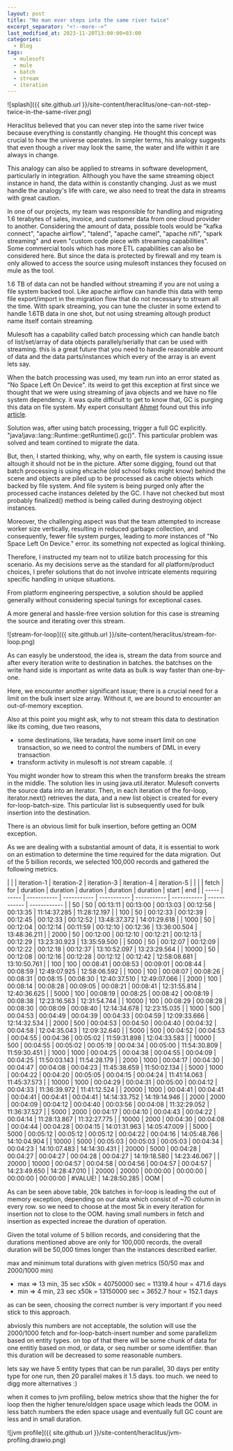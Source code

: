 ```yaml
---
layout: post
title: "No man ever steps into the same river twice"
excerpt_separator: "<!--more-->"
last_modified_at: 2023-11-20T13:00:00+03:00
categories:
  - Blog
tags:
  - mulesoft
  - mule
  - batch
  - stream
  - iteration
---
```


![splash]({{ site.github.url }}/site-content/heraclitus/one-can-not-step-twice-in-the-same-river.png)

Heraclitus believed that you can never step into the same river twice because everything is constantly changing. He thought this concept was crucial to how the universe operates. In simpler terms, his analogy suggests that even though a river may look the same, the water and life within it are always in change.

This analogy can also be applied to streams in software development, particularly in integration. Although you have the same streaming object instance in hand, the data within is constantly changing. Just as we must handle the analogy's life with care, we also need to treat the data in streams with great caution. 

In one of our projects, my team was responsible for handling and migrating 1.6 terabytes of sales, invoice, and customer data from one cloud provider to another. Considering the amount of data, possible tools would be  "kafka connect", "apache airflow", "talend", "apache camel", "apache nifi", "spark streaming" and even  "custom code piece with streaming capabilities". Some commercial tools which has more ETL capabilities can also be  considered here.  But since the data is protected by firewall and my team is only allowed to access the source using mulesoft instances they focused on mule as the tool. 

1.6 TB of data can not be handled without streaming if you are not using a file system backed tool. Like apache airflow can handle this data with temp file export/import in the migration flow that do not necessary to stream all the time. With spark streaming, you can tune the cluster in some extend to handle 1.6TB data in one shot, but not using streaming altough product name itself contain streaming. 

Mulesoft has a capability called batch processing which can handle batch of list/set/array of data objects parallely/serially that can be  used with streaming. this is a great future that you need to handle reasonable amount of data and the data parts/instances which every of the array is an event lets say. 

When the batch processing was used, my team run into an error stated as "No Space Left On Device". its weird to get this exception at first  since we thought that we were using streaming of java objects and we have no file system dependency. it was quite difficult to get to know that, GC is purging this data on file system. My expert consultant [Ahmet](https://www.linkedin.com/in/ahmetdegirmencioglu/) found out this info [article](https://help.mulesoft.com/s/article/No-Space-Left-On-Device-Error-Caused-By-Huge-Volume-of-DataWeave-Temporary-Files).

Solution was, after using batch processing, trigger a full GC explicitly. "java!java::lang::Runtime::getRuntime().gc()". This particular problem was solved and team contined to migrate the data. 

But, then, I started thinking, why, why on earth, file system is causing issue altough it should not be in the picture. After some  digging, found out that batch processing is using ehcache (old school folks might know) behind the scene and objects are piled  up to be processed as  cache objects which backed by file system. And file system is being purged only after the processed cache instances deleted by the GC. I have not checked but most probably finalized() method is being called during destroying object instances. 

Moreover, the challenging aspect was that the team attempted to increase worker size vertically, resulting in reduced garbage collection, and consequently, fewer file system purges, leading to *more* instances of "No Space Left On Device." error. its something not expected as logical thinking.

Therefore, I instructed my team not to utilize batch processing for this scenario. As my decisions serve as the standard for all platform/product choices, I prefer solutions that do not involve intricate elements requiring specific handling in unique situations.

From platform engineering perspective, a solution should be applied generally without considering special tunings for exceptional cases.   

A more general and hassle-free version solution for this case is streaming the source and iterating over this stream. 

![stream-for-loop]({{ site.github.url }}/site-content/heraclitus/stream-for-loop.png)

As can easyly be understood, the idea is, stream the data from source and after every iteration write to destination in batches. the batchses on the write hand side is important as  write data as bulk is way faster than one-by-one. 

Here, we encounter another significant issue; there is a crucial need for a limit on the bulk insert size array. Without it, we are bound to encounter an out-of-memory exception. 

Also at this point you might ask, why to not stream this data to destination like its coming, due two reasons,
  -  some destinations, like teradata, have some insert limit on one transaction, so we need to control the numbers of DML in every transaction
  -  transform activity in mulesoft is *not* stream capable. :( 

You might wonder how to stream this when the transform breaks the stream in the middle. The solution lies in using java.util.iterator. Mulesoft converts the source data into an iterator. Then, in each iteration of the for-loop, iterator.next() retrieves the data, and a new list object is created for every for-loop-batch-size. This particular list is subsequently used for bulk insertion into the destination.

There is an obvious limit for bulk insertion, before getting an OOM exception. 

As we are dealing with a substantial amount of data, it is essential to work on an estimation to determine the time required for the data migration. Out of the 5 billion records, we selected 100,000 records and gathered the following metrics.

|       |       | iteration-1 | iteration-2 | iteration-3 | iteration-4 | iteration-5 |              |              |
| fetch | for   | duration    | duration    | duration    | duration    | duration    | start        | end          |
| ----- | ----- | ----------- | ----------- | ----------- | ----------- | ----------- | ------------ | ------------ |
| 50    | 50    | 00:13:11    | 00:13:00    | 00:13:03    | 00:12:56    | 00:13:35    | 11:14:37.285 | 11:28:12.197 |
| 100   | 50    | 00:12:33    | 00:12:39    | 00:12:45    | 00:12:33    | 00:12:52    | 13:48:37.372 | 14:01:29.618 |
| 1000  | 50    | 00:12:04    | 00:12:14    | 00:11:59    | 00:12:10    | 00:12:36    | 13:36:00.504 | 13:48:36.211 |
| 2000  | 50    | 00:12:00    | 00:12:10    | 00:12:21    | 00:12:13    | 00:12:29    | 13:23:30.923 | 13:35:59.500 |
| 5000  | 50    | 00:12:07    | 00:12:09    | 00:12:22    | 00:12:18    | 00:12:37    | 13:10:52.097 | 13:23:29.564 |
| 10000 | 50    | 00:12:08    | 00:12:16    | 00:12:28    | 00:12:12    | 00:12:42    | 12:58:08.681 | 13:10:50.761 |
| 100   | 100   | 00:08:41    | 00:08:53    | 00:09:01    | 00:08:44    | 00:08:59    | 12:49:07.925 | 12:58:06.592 |
| 1000  | 100   | 00:08:07    | 00:08:26    | 00:08:31    | 00:08:15    | 00:08:30    | 12:40:37.510 | 12:49:07.066 |
| 2000  | 100   | 00:08:14    | 00:08:28    | 00:09:05    | 00:08:21    | 00:08:41    | 12:31:55.814 | 12:40:36.625 |
| 5000  | 100   | 00:08:19    | 00:08:25    | 00:08:42    | 00:08:19    | 00:08:38    | 12:23:16.563 | 12:31:54.744 |
| 10000 | 100   | 00:08:29    | 00:08:28    | 00:08:30    | 00:08:09    | 00:08:40    | 12:14:34.678 | 12:23:15.035 |
| 1000  | 500   | 00:04:53    | 00:04:49    | 00:04:39    | 00:04:33    | 00:04:59    | 12:09:33.666 | 12:14:32.534 |
| 2000  | 500   | 00:04:53    | 00:04:50    | 00:04:40    | 00:04:32    | 00:04:58    | 12:04:35.043 | 12:09:32.640 |
| 5000  | 500   | 00:04:52    | 00:04:53    | 00:04:55    | 00:04:36    | 00:05:02    | 11:59:31.898 | 12:04:33.583 |
| 10000 | 500   | 00:04:55    | 00:05:02    | 00:05:19    | 00:04:34    | 00:05:00    | 11:54:30.809 | 11:59:30.451 |
| 1000  | 1000  | 00:04:25    | 00:04:38    | 00:04:55    | 00:04:09    | 00:04:25    | 11:50:03.143 | 11:54:28.179 |
| 2000  | 1000  | 00:04:17    | 00:04:30    | 00:04:47    | 00:04:08    | 00:04:23    | 11:45:38.659 | 11:50:02.134 |
| 5000  | 1000  | 00:04:22    | 00:04:20    | 00:05:05    | 00:04:15    | 00:04:24    | 11:41:14.063 | 11:45:37.573 |
| 10000 | 1000  | 00:04:29    | 00:04:31    | 00:05:00    | 00:04:12    | 00:04:33    | 11:36:39.972 | 11:41:12.524 |
| 20000 | 1000  | 00:04:41    | 00:04:41    | 00:04:41    | 00:04:41    | 00:04:41    | 14:14:33.752 | 14:19:14.946 |
| 2000  | 2000  | 00:04:09    | 00:04:12    | 00:04:40    | 00:03:56    | 00:04:08    | 11:32:29.052 | 11:36:37.527 |
| 5000  | 2000  | 00:04:17    | 00:04:10    | 00:04:43    | 00:04:22    | 00:04:14    | 11:28:13.867 | 11:32:27.775 |
| 10000 | 2000  | 00:04:30    | 00:04:08    | 00:04:44    | 00:04:28    | 00:04:15    | 14:01:31.963 | 14:05:47.009 |
| 5000  | 5000  | 00:05:12    | 00:05:12    | 00:05:12    | 00:04:22    | 00:04:16    | 14:05:48.766 | 14:10:04.904 |
| 10000 | 5000  | 00:05:03    | 00:05:03    | 00:05:03    | 00:04:34    | 00:04:23    | 14:10:07.483 | 14:14:30.431 |
| 20000 | 5000  | 00:04:28    | 00:04:27    | 00:04:27    | 00:04:28    | 00:04:27    | 14:19:18.580 | 14:23:46.067 |
| 20000 | 10000 | 00:04:57    | 00:04:58    | 00:04:56    | 00:04:57    | 00:04:57    | 14:23:49.650 | 14:28:47.010 |
| 20000 | 20000 | 00:00:00    | 00:00:00    | 00:00:00    | 00:00:00    | #VALUE!     | 14:28:50.285 | OOM          |

As can be seen above table, 20k batches in for-loop is leading the out of memory exception, depending on our data which consist of ~70 column in every row. so we need to choose at the most 5k in every iteration for insertion not to close to the OOM. having small numbers in fetch and insertion as expected increae the duration of operation.

Given the total volume of 5 billion records, and considering that the durations mentioned above are only for 100,000 records, the overall duration will be 50,000 times longer than the instances described earlier.

max and minimum total durations with given metrics (50/50 max and 2000/1000 min)
 * max => 13 min, 35 sec x50k = 40750000 sec = 11319.4 hour  = 471.6 days
 * min =>  4 min, 23 sec x50k = 13150000 sec = 3652.7  hour  = 152.1 days

as can be seen, choosing the correct number is very important if you need stick to this approach. 

abviosly this numbers are not acceptable, the solution will use the 2000/1000 fetch and for-loop-batch-insert number and some parallelizm based on entity types. on top of that there will be some chunk of data for one entitiy based on mod, or data, or seq number or some identifier. than this duration will be decreased to some reasonable numbers. 

lets say we have 5 entity types that can be run parallel, 30 days per entity type for one run, then 20 parallel makes it 1.5 days. too much. we need to digg more alternatives :)

when it comes to jvm profiling, below metrics show that the higher the for loop then the higher tenure/oldgen space usage which leads the OOM. in less batch numbers the eden space usage and eventually full GC count are less and in small duration. 

![jvm profile]({{ site.github.url }}/site-content/heraclitus/jvm-profilng.drawio.png)

